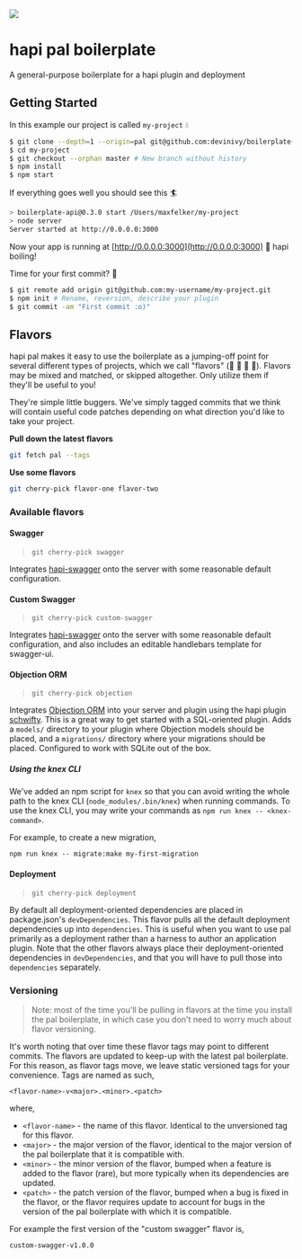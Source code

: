 <img src="http://i.imgur.com/LKv5XMA.jpg" />

# hapi pal boilerplate

A general-purpose boilerplate for a hapi plugin and deployment

## Getting Started
In this example our project is called `my-project` :droplet:

```bash
$ git clone --depth=1 --origin=pal git@github.com:devinivy/boilerplate-api.git my-project
$ cd my-project
$ git checkout --orphan master # New branch without history
$ npm install
$ npm start
```

If everything goes well you should see this :surfer:

```bash
> boilerplate-api@0.3.0 start /Users/maxfelker/my-project
> node server
Server started at http://0.0.0.0:3000
```

Now your app is running at [http://0.0.0.0:3000](http://0.0.0.0:3000) :potable_water: hapi boiling!

Time for your first commit? :ocean:

```bash
$ git remote add origin git@github.com:my-username/my-project.git
$ npm init # Rename, reversion, describe your plugin
$ git commit -am "First commit :o)"
```

## Flavors

hapi pal makes it easy to use the boilerplate as a jumping-off point for several different types of projects, which we call "flavors" (:lollipop: :fries: :doughnut: :poultry_leg:).  Flavors may be mixed and matched, or skipped altogether.  Only utilize them if they'll be useful to you!

They're simple little buggers.  We've simply tagged commits that we think will contain useful code patches depending on what direction you'd like to take your project.

**Pull down the latest flavors**
```sh
git fetch pal --tags
```

**Use some flavors**
```sh
git cherry-pick flavor-one flavor-two
```

### Available flavors
#### Swagger
> `git cherry-pick swagger`

Integrates [hapi-swagger](https://github.com/glennjones/hapi-swagger) onto the server with some reasonable default configuration.

#### Custom Swagger
> `git cherry-pick custom-swagger`

Integrates [hapi-swagger](https://github.com/glennjones/hapi-swagger) onto the server with some reasonable default configuration, and also includes an editable handlebars template for swagger-ui.

#### Objection ORM
> `git cherry-pick objection`

Integrates [Objection ORM](https://github.com/Vincit/objection.js) into your server and plugin using the hapi plugin [schwifty](https://github.com/BigRoomStudios/schwifty).  This is a great way to get started with a SQL-oriented plugin.  Adds a `models/` directory to your plugin where Objection models should be placed, and a `migrations/` directory where your migrations should be placed.  Configured to work with SQLite out of the box.

##### Using the knex CLI
We've added an npm script for `knex` so that you can avoid writing the whole path to the knex CLI (`node_modules/.bin/knex`) when running commands.  To use the knex CLI, you may write your commands as `npm run knex -- <knex-command>`.

For example, to create a new migration,
```
npm run knex -- migrate:make my-first-migration
```

#### Deployment
> `git cherry-pick deployment`

By default all deployment-oriented dependencies are placed in package.json's `devDependencies`.  This flavor pulls all the default deployment dependencies up into `dependencies`.  This is useful when you want to use pal primarily as a deployment rather than a harness to author an application plugin.  Note that the other flavors always place their deployment-oriented dependencies in `devDependencies`, and that you will have to pull those into `dependencies` separately.

### Versioning
> Note: most of the time you'll be pulling in flavors at the time you install the pal boilerplate, in which case you don't need to worry much about flavor versioning.

It's worth noting that over time these flavor tags may point to different commits.  The flavors are updated to keep-up with the latest pal boilerplate.  For this reason, as flavor tags move, we leave static versioned tags for your convenience.  Tags are named as such,
```
<flavor-name>-v<major>.<minor>.<patch>
```
where,

 - `<flavor-name>` - the name of this flavor.  Identical to the unversioned tag for this flavor.
 - `<major>` - the major version of the flavor, identical to the major version of the pal boilerplate that it is compatible with.
 - `<minor>` - the minor version of the flavor, bumped when a feature is added to the flavor (rare), but more typically when its dependencies are updated.
 - `<patch>` - the patch version of the flavor, bumped when a bug is fixed in the flavor, or the flavor requires update to account for bugs in the version of the pal boilerplate with which it is compatible.

For example the first version of the "custom swagger" flavor is,
```
custom-swagger-v1.0.0
```
